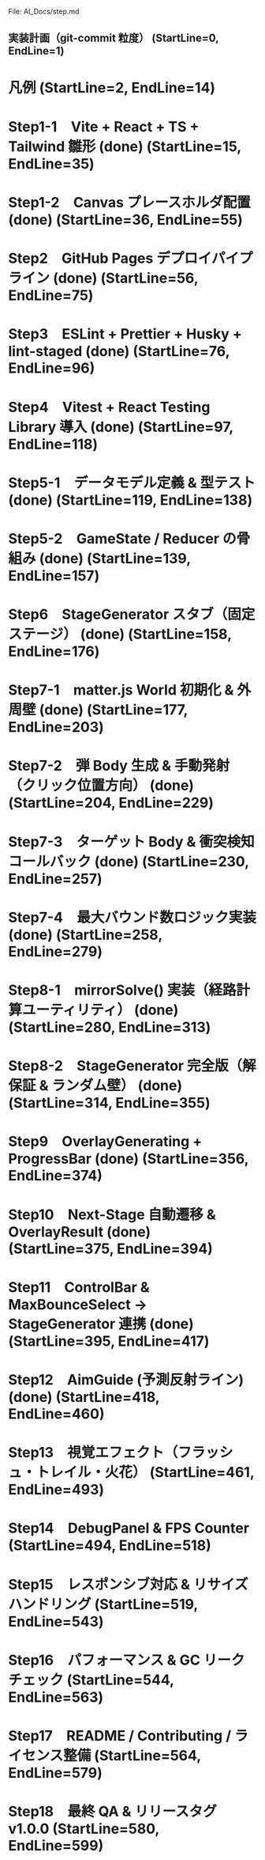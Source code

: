 File: AI_Docs/step.md
## 実装計画（git-commit 粒度） (StartLine=0, EndLine=1)
# 凡例 (StartLine=2, EndLine=14)
# Step1-1　Vite + React + TS + Tailwind 雛形 (done) (StartLine=15, EndLine=35)
# Step1-2　Canvas プレースホルダ配置 (done) (StartLine=36, EndLine=55)
# Step2　GitHub Pages デプロイパイプライン (done) (StartLine=56, EndLine=75)
# Step3　ESLint + Prettier + Husky + lint-staged (done) (StartLine=76, EndLine=96)
# Step4　Vitest + React Testing Library 導入 (done) (StartLine=97, EndLine=118)
# Step5-1　データモデル定義 & 型テスト (done) (StartLine=119, EndLine=138)
# Step5-2　GameState / Reducer の骨組み (done) (StartLine=139, EndLine=157)
# Step6　StageGenerator スタブ（固定ステージ） (done) (StartLine=158, EndLine=176)
# Step7-1　matter.js World 初期化 & 外周壁 (done) (StartLine=177, EndLine=203)
# Step7-2　弾 Body 生成 & 手動発射（クリック位置方向） (done) (StartLine=204, EndLine=229)
# Step7-3　ターゲット Body & 衝突検知コールバック (done) (StartLine=230, EndLine=257)
# Step7-4　最大バウンド数ロジック実装 (done) (StartLine=258, EndLine=279)
# Step8-1　mirrorSolve() 実装（経路計算ユーティリティ） (done) (StartLine=280, EndLine=313)
# Step8-2　StageGenerator 完全版（解保証 & ランダム壁） (done) (StartLine=314, EndLine=355)
# Step9　OverlayGenerating + ProgressBar (done) (StartLine=356, EndLine=374)
# Step10　Next-Stage 自動遷移 & OverlayResult (done) (StartLine=375, EndLine=394)
# Step11　ControlBar & MaxBounceSelect → StageGenerator 連携 (done) (StartLine=395, EndLine=417)
# Step12　AimGuide (予測反射ライン) (done) (StartLine=418, EndLine=460)
# Step13　視覚エフェクト（フラッシュ・トレイル・火花） (StartLine=461, EndLine=493)
# Step14　DebugPanel & FPS Counter (StartLine=494, EndLine=518)
# Step15　レスポンシブ対応 & リサイズハンドリング (StartLine=519, EndLine=543)
# Step16　パフォーマンス & GC リークチェック (StartLine=544, EndLine=563)
# Step17　README / Contributing / ライセンス整備 (StartLine=564, EndLine=579)
# Step18　最終 QA & リリースタグ v1.0.0 (StartLine=580, EndLine=599)
